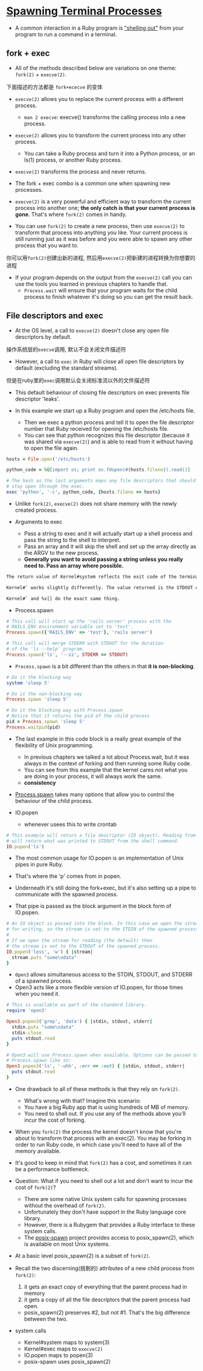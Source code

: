 # [Spawning Terminal Processes](https://workingwithruby.com/wwup/spawning/)

+ A common interaction in a Ruby program is ["shelling out"](https://stackoverflow.com/questions/28628985/what-does-shell-out-or-shelling-out-mean) from your program to run a command in a terminal.

## fork + exec

+ All of the methods described below are variations on one theme: `fork(2)` + `execve(2)`.

下面描述的方法都是 `fork+ececve` 的变体

+ `execve(2)` allows you to replace the current process with a different process.
    + `man 2 execve`: execve() transforms the calling process into a new process.

+ `execve(2)` allows you to transform the current process into any other process.
    + You can take a Ruby process and turn it into a Python process, or an ls(1) process, or another Ruby process.

+ `execve(2)` transforms the process and never returns.

+ The fork + exec combo is a common one when spawning new processes.

+ `execve(2)` is a very powerful and efficient way to transform the current process into another one; **the only catch is that your current process is gone**. That's where `fork(2)` comes in handy.

+ You can use `fork(2)` to create a new process, then use `execve(2)` to transform that process into anything you like. Your current process is still running just as it was before and you were able to spawn any other process that you want to.

你可以用`fork(2)`创建出新的进程, 然后用`execve(2)`把新建的进程转换为你想要的进程

+ If your program depends on the output from the `execve(2)` call you can use the tools you learned in previous chapters to handle that.
    + `Process.wait` will ensure that your program waits for the child process to finish whatever it's doing so you can get the result back.

## File descriptors and exec

+ At the OS level, a call to `execve(2)` doesn't close any open file descriptors by default.

操作系统层的`execve`调用, 默认不会关闭文件描述符

+ However, a call to `exec` in Ruby will close all open file descriptors by default (excluding the standard streams).

但是在ruby里的`exec`调用默认会关闭标准流以外的文件描述符

+ This default behaviour of closing file descriptors on exec prevents file descriptor 'leaks'.

+ In this example we start up a Ruby program and open the /etc/hosts file.
    + Then we exec a python process and tell it to open the file descriptor number that Ruby received for opening the /etc/hosts file.
    + You can see that python recognizes this file descriptor (because it was shared via `execve(2)`) and is able to read from it without having to open the file again.
```ruby
hosts = File.open('/etc/hosts')

python_code = %Q[import os; print os.fdopen(#{hosts.fileno}).read()]

# The hash as the last arguments maps any file descriptors that should
# stay open through the exec.
exec 'python', '-c', python_code, {hosts.fileno => hosts}
```

+ Unlike `fork(2)`, `execve(2)` does not share memory with the newly created process.

+ Arguments to exec
    + Pass a string to exec and it will actually start up a shell process and pass the string to the shell to interpret.
    + Pass an array and it will skip the shell and set up the array directly as the ARGV to the new process.
    + **Generally you want to avoid passing a string unless you really need to. Pass an array where possible.**

```bash
The return value of Kernel#system reflects the exit code of the terminal command in the most basic way.

Kernel#` works slightly differently. The value returned is the STDOUT of the terminal program collected into a String.

Kernel#` and %x[] do the exact same thing.
```

+ Process.spawn
```ruby
# This call will start up the 'rails server' process with the
# RAILS_ENV environment variable set to 'test'.
Process.spawn({'RAILS_ENV' => 'test'}, 'rails server')

# This call will merge STDERR with STDOUT for the duration
# of the 'ls --help' program.
Process.spawn('ls', '--zz', STDERR => STDOUT)
```

+ `Process.spawn` is a bit different than the others in that **it is non-blocking**.
```ruby
# Do it the blocking way
system 'sleep 5'

# Do it the non-blocking way
Process.spawn 'sleep 5'

# Do it the blocking way with Process.spawn
# Notice that it returns the pid of the child process
pid = Process.spawn 'sleep 5'
Process.waitpid(pid)
```

+ The last example in this code block is a really great example of the flexibility of Unix programming.
    + In previous chapters we talked a lot about Process.wait, but it was always in the context of forking and then running some Ruby code.
    + You can see from this example that the kernel cares not what you are doing in your process, it will always work the same.
    + **consistency**

+ [Process.spawn](http://www.ruby-doc.org/core-1.9.3/Process.html#method-c-spawn) takes many options that allow you to control the behaviour of the child process.


+ IO.popen
    + whenever usees this to write crontab
```ruby
# This example will return a file descriptor (IO object). Reading from it
# will return what was printed to STDOUT from the shell command.
IO.popen('ls')
```
+ The most common usage for IO.popen is an implementation of Unix pipes in pure Ruby.

+ That's where the 'p' comes from in popen.

+ Underneath it's still doing the fork+exec, but it's also setting up a pipe to communicate with the spawned process.

+ That pipe is passed as the block argument in the block form of IO.popen.

```ruby
# An IO object is passed into the block. In this case we open the stream
# for writing, so the stream is set to the STDIN of the spawned process.
#
# If we open the stream for reading (the default) then
# the stream is set to the STDOUT of the spawned process.
IO.popen('less', 'w') { |stream|
  stream.puts "some\ndata"
}
```

+ `Open3` allows simultaneous access to the STDIN, STDOUT, and STDERR of a spawned process.
+ Open3 acts like a more flexible version of IO.popen, for those times when you need it.
```ruby
# This is available as part of the standard library.
require 'open3'

Open3.popen3('grep', 'data') { |stdin, stdout, stderr|
  stdin.puts "some\ndata"
  stdin.close
  puts stdout.read
}

# Open3 will use Process.spawn when available. Options can be passed to
# Process.spawn like so:
Open3.popen3('ls', '-uhh', :err => :out) { |stdin, stdout, stderr|
  puts stdout.read
}
```

+ One drawback to all of these methods is that they rely on `fork(2)`.
    + What's wrong with that? Imagine this scenario:
    + You have a big Ruby app that is using hundreds of MB of memory.
    + You need to shell out. If you use any of the methods above you'll incur the cost of forking.

+ When you `fork(2)` the process the kernel doesn't know that you're about to transform that process with an exec(2). You may be forking in order to run Ruby code, in which case you'll need to have all of the memory available.

+ It's good to keep in mind that `fork(2)` has a cost, and sometimes it can be a performance bottleneck.
+ Question: What if you need to shell out a lot and don't want to incur the cost of `fork(2)`?
    + There are some native Unix system calls for spawning processes without the overhead of `fork(2)`.
    + Unfortunately they don't have support in the Ruby language core library.
    + However, there is a Rubygem that provides a Ruby interface to these system calls.
    + The [posix-spawn](https://github.com/rtomayko/posix-spawn/) project provides access to posix_spawn(2), which is available on most Unix systems.

+ At a basic level posix_spawn(2) is a subset of `fork(2)`.

+ Recall the two discerning(挑剔的) attributes of a new child process from `fork(2)`:
    1. it gets an exact copy of everything that the parent process had in memory
    2. it gets a copy of all the file descriptors that the parent process had open.
    + posix_spawn(2) preserves #2, but not #1. That's the big difference between the two.

+ system calls
    + Kernel#system maps to system(3)
    + Kernel#exec   maps to `execve(2)`
    + IO.popen      maps to popen(3)
    + posix-spawn   uses    posix_spawn(2)

